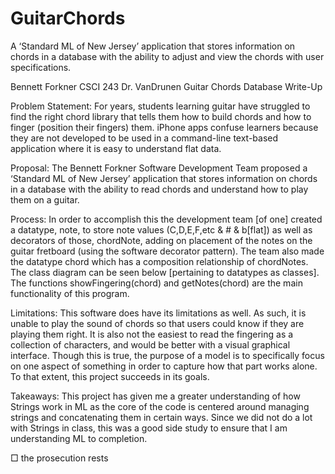 # GuitarChords
A ‘Standard ML of New Jersey’ application that stores information on chords in a database with the ability to adjust and view the chords with user specifications.

Bennett Forkner
CSCI 243
Dr. VanDrunen
Guitar Chords Database
Write-Up

Problem Statement:
For years, students learning guitar have struggled to find the right chord library that tells them how to build chords and how to finger (position their fingers) them. iPhone apps confuse learners because they are not developed to be used in a command-line text-based application where it is easy to understand flat data.

Proposal:
The Bennett Forkner Software Development Team proposed a ‘Standard ML of New Jersey’ application that stores information on chords in a database with the ability to read chords and understand how to play them on a guitar.

Process:
In order to accomplish this the development team [of one] created a datatype, note, to store note values (C,D,E,F,etc & # & b[flat]) as well as decorators of those, chordNote, adding on placement of the notes on the guitar fretboard (using the software decorator pattern). The team also made the datatype chord which has a composition relationship of chordNotes. The class diagram can be seen below [pertaining to datatypes as classes].
The functions showFingering(chord) and getNotes(chord) are the main functionality of this program.

Limitations:
 This software does have its limitations as well. As such, it is unable to play the sound of chords so that users could know if they are playing them right. It is also not the easiest to read the fingering as a collection of characters, and would be better with a visual graphical interface.
Though this is true, the purpose of a model is to specifically focus on one aspect of something in order to capture how that part works alone. To that extent, this project succeeds in its goals.

Takeaways:
This project has given me a greater understanding of how Strings work in ML as the core of the code is centered around managing strings and concatenating them in certain ways. Since we did not do a lot with Strings in class, this was a good side study to ensure that I am understanding ML to completion.


□ the prosecution rests
